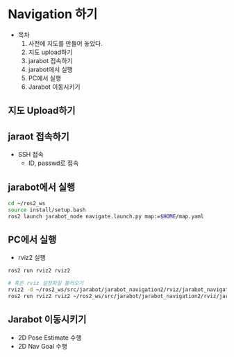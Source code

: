 # Navigation 하기
* 목차
  1. 사전에 지도를 만들어 놓았다.
  1. 지도 upload하기
  1. jarabot 접속하기
  1. jarabot에서 실행
  1. PC에서 실행
  1. Jarabot 이동시키기

## 지도 Upload하기

## jaraot 접속하기
* SSH 접속
  * ID, passwd로 접속

## jarabot에서 실행
```bash
cd ~/ros2_ws
source install/setup.bash
ros2 launch jarabot_node navigate.launch.py map:=$HOME/map.yaml
```

## PC에서 실행
* rviz2 실행
```bash
ros2 run rviz2 rviz2 

# 혹은 rviz 설정파일 불러오기
rviz2 -d ~/ros2_ws/src/jarabot/jarabot_navigation2/rviz/jarabot_navigation2.rviz
ros2 run rviz2 rviz2 ~/ros2_ws/src/jarabot/jarabot_navigation2/rviz/jarabot_navigation2.rviz
```

## Jarabot 이동시키기
* 2D Pose Estimate 수행
* 2D Nav Goal 수행


